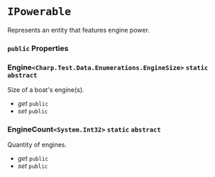 # `IPowerable`

Represents an entity that features engine power.

### `public` Properties

### Engine`<Charp.Test.Data.Enumerations.EngineSize>` `static` `abstract`

Size of a boat's engine(s).

- *get* `public`
- *set* `public`

### EngineCount`<System.Int32>` `static` `abstract`

Quantity of engines.

- *get* `public`
- *set* `public`